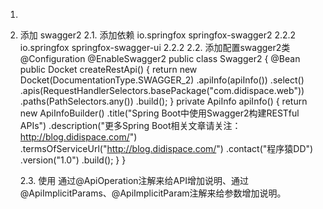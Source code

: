 1.

2. 添加 swagger2
    2.1. 添加依赖
        <dependency>
          <groupId>io.springfox</groupId>
          <artifactId>springfox-swagger2</artifactId>
          <version>2.2.2</version>
        </dependency>
        <dependency>
          <groupId>io.springfox</groupId>
          <artifactId>springfox-swagger-ui</artifactId>
          <version>2.2.2</version>
        </dependency>
     2.2. 添加配置swagger2类
         @Configuration
         @EnableSwagger2
         public class Swagger2 {
             @Bean
             public Docket createRestApi() {
                 return new Docket(DocumentationType.SWAGGER_2)
                         .apiInfo(apiInfo())
                         .select()
                         .apis(RequestHandlerSelectors.basePackage("com.didispace.web"))
                         .paths(PathSelectors.any())
                         .build();
             }
             private ApiInfo apiInfo() {
                 return new ApiInfoBuilder()
                         .title("Spring Boot中使用Swagger2构建RESTful APIs")
                         .description("更多Spring Boot相关文章请关注：http://blog.didispace.com/")
                         .termsOfServiceUrl("http://blog.didispace.com/")
                         .contact("程序猿DD")
                         .version("1.0")
                         .build();
             }
         }

    2.3. 使用
    通过@ApiOperation注解来给API增加说明、通过@ApiImplicitParams、@ApiImplicitParam注解来给参数增加说明。
